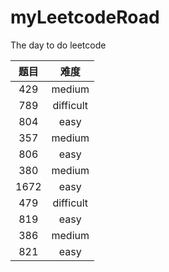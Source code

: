 # myLeetcodeRoad
The day to do leetcode

| 题目 |    难度     |
|:--:|:---------:| 
| 429 |  medium  |
| 789 | difficult |
| 804 |   easy   |
| 357 |  medium  |
| 806 |   easy   |
| 380 |  medium  |
| 1672| easy    |
|479|difficult|
|819|easy|
|386|medium|
|821|easy|